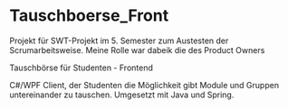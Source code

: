 # Tauschboerse_Front

Projekt für SWT-Projekt im 5. Semester zum Austesten der Scrumarbeitsweise. 
Meine Rolle war dabeik die des Product Owners

Tauschbörse für Studenten - Frontend

C#/WPF Client, der Studenten die Möglichkeit gibt Module und Gruppen untereinander zu tauschen.
Umgesetzt mit Java und Spring.
